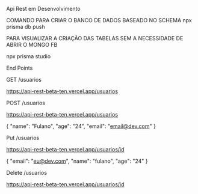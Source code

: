 Api Rest em Desenvolvimento

COMANDO PARA CRIAR O BANCO DE DADOS BASEADO NO SCHEMA
npx prisma db push

PARA VISUALIZAR A CRIAÇÃO DAS TABELAS SEM A NECESSIDADE DE ABRIR O MONGO FB

npx prisma studio


End Points

GET /usuarios

https://api-rest-beta-ten.vercel.app/usuarios

POST /usuarios

https://api-rest-beta-ten.vercel.app/usuarios

{ 
    "name": "Fulano", 
    "age": "24", 
    "email": "email@dev.com" 
}

Put /usuarios 

https://api-rest-beta-ten.vercel.app/usuarios/id

{ 
  "email": "eu@dev.com", 
  "name": "fulano", 
   "age": "24" 
}

Delete /usuarios 

https://api-rest-beta-ten.vercel.app/usuarios/id